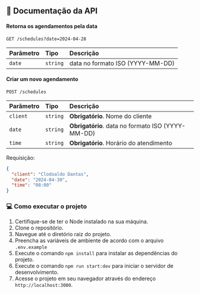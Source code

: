 ## 📝 Documentação da API

#### Retorna os agendamentos pela data

```http
GET /schedules?date=2024-04-28
```

| Parâmetro | Tipo     | Descrição                        |
| :-------- | :------- | :------------------------------- |
| `date`    | `string` | data no formato ISO (YYYY-MM-DD) |

#### Criar um novo agendamento

```http
POST /schedules
```

| Parâmetro | Tipo     | Descrição                                         |
| :-------- | :------- | :------------------------------------------------ |
| `client`  | `string` | **Obrigatório**. Nome do cliente                  |
| `date`    | `string` | **Obrigatório**. data no formato ISO (YYYY-MM-DD) |
| `time`    | `string` | **Obrigatório**. Horário do atendimento           |

Requisição:

```json
{
  "client": "Clodoaldo Dantas",
  "date": "2024-04-30",
  "time": "08:00"
}
```

### 💻 Como executar o projeto

1. Certifique-se de ter o Node instalado na sua máquina.
2. Clone o repositório.
3. Navegue até o diretório raiz do projeto.
4. Preencha as variáveis de ambiente de acordo com o arquivo `.env.example`
5. Execute o comando `npm install` para instalar as dependências do projeto.
6. Execute o comando `npm run start:dev` para iniciar o servidor de desenvolvimento.
7. Acesse o projeto em seu navegador através do endereço `http://localhost:3000`.
